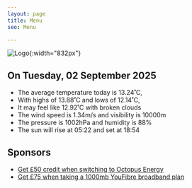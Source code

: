 ```yaml
---
layout: page
title: Menu
seo: Menu

---
```


![Logo](/images/logo.jpg){:width="832px"}

<!-- weather_marker starts -->
## On Tuesday, 02 September 2025

- The average temperature today is 13.24˚C,
- With highs of 13.88˚C and lows of 12.14˚C,
- It may feel like 12.92˚C with broken clouds
- The wind speed is 1.34m/s and visibility is 10000m
- The pressure is 1002hPa and humidity is 88%
- The sun will rise at 05:22 and set at 18:54

<!-- weather_marker ends -->

## Sponsors

- [Get £50 credit when switching to Octopus Energy](https://bit.ly/3oD1nnS)
- [Get £75 when taking a 1000mb YouFibre broadband plan](https://aklam.io/91zWhU?)
